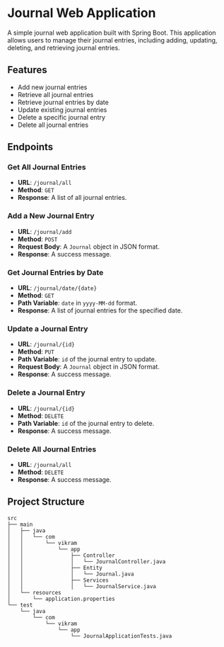# Journal Web Application

A simple journal web application built with Spring Boot. This application allows users to manage their journal entries, including adding, updating, deleting, and retrieving journal entries.

## Features

- Add new journal entries
- Retrieve all journal entries
- Retrieve journal entries by date
- Update existing journal entries
- Delete a specific journal entry
- Delete all journal entries

## Endpoints

### Get All Journal Entries

- **URL**: `/journal/all`
- **Method**: `GET`
- **Response**: A list of all journal entries.

### Add a New Journal Entry

- **URL**: `/journal/add`
- **Method**: `POST`
- **Request Body**: A `Journal` object in JSON format.
- **Response**: A success message.

### Get Journal Entries by Date

- **URL**: `/journal/date/{date}`
- **Method**: `GET`
- **Path Variable**: `date` in `yyyy-MM-dd` format.
- **Response**: A list of journal entries for the specified date.

### Update a Journal Entry

- **URL**: `/journal/{id}`
- **Method**: `PUT`
- **Path Variable**: `id` of the journal entry to update.
- **Request Body**: A `Journal` object in JSON format.
- **Response**: A success message.

### Delete a Journal Entry

- **URL**: `/journal/{id}`
- **Method**: `DELETE`
- **Path Variable**: `id` of the journal entry to delete.
- **Response**: A success message.

### Delete All Journal Entries

- **URL**: `/journal/all`
- **Method**: `DELETE`
- **Response**: A success message.

## Project Structure

```plaintext
src
├── main
│   ├── java
│   │   └── com
│   │       └── vikram
│   │           └── app
│   │               ├── Controller
│   │               │   └── JournalController.java
│   │               ├── Entity
│   │               │   └── Journal.java
│   │               ├── Services
│   │               │   └── JournalService.java
│   └── resources
│       └── application.properties
└── test
    └── java
        └── com
            └── vikram
                └── app
                    └── JournalApplicationTests.java
